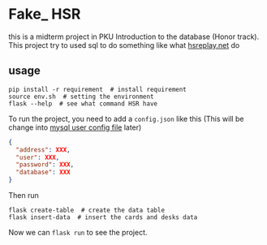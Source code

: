 # Fake_ HSR

this is a midterm project in PKU Introduction to the database (Honor track). This project try to used sql to do something like what [hsreplay.net](hsreplay.net) do

## usage

```shell
pip install -r requirement  # install requirement
source env.sh  # setting the environment
flask --help  # see what command HSR have
```

To run the project, you need to add a `config.json` like this (This will be change into [mysql user config file](https://dev.mysql.com/doc/refman/8.0/en/option-files.html) later)

```json
{
  "address": XXX,
  "user": XXX,
  "password": XXX,
  "database": XXX
}
```

Then run

```shell
flask create-table  # create the data table
flask insert-data  # insert the cards and desks data
```

Now we can `flask run` to see the project.
